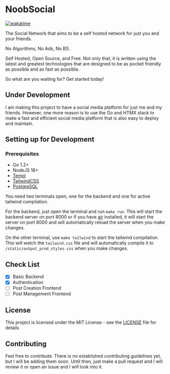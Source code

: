 # NoobSocial

[![wakatime](https://wakatime.com/badge/user/7bd238cb-c7ea-4e56-abe2-0b6ae36ff252/project/018b7110-76e1-42c4-8efc-b616eb7f6a4b.svg)](https://wakatime.com/badge/user/7bd238cb-c7ea-4e56-abe2-0b6ae36ff252/project/018b7110-76e1-42c4-8efc-b616eb7f6a4b)

The Social Network that aims to be a self hosted network for just you and your friends.

No Algorithms, No Ads, No BS.

Self Hosted, Open Source, and Free. Not only that, it is written using the latest and greatest technologies that are designed to be as pocket friendly as possible and as fast as possible.

So what are you waiting for? Get started today!

## Under Development

I am making this project to have a social media platform for just me and my friends. However, one more reason is to use the Go and HTMX stack to make a fast and efficient social media platform that is also easy to deploy and maintain.

## Setting up for Development

### Prerequisites

- Go 1.2+
- NodeJS 18+
- [Templ](https://github.com/a-h/templ)
- [TailwindCSS](https://tailwindcss.com/)
- [PostgreSQL](https://www.postgresql.org/)

You need two terminals open, one for the backend and one for active tailwind compilation.

For the backend, just open the terminal and run `make run`. This will start the backend server on port 8000 or if you have [air](https://github.com/cosmtrek/air) installed, it will start the server on port 8000 and will automatically reload the server when you make changes.

On the other terminal, use `make tailwind` to start the tailwind compilation. This will watch the `tailwind.css` file and will automatically compile it to `/static/output_prod_styles.css` when you make changes.

## Check List

- [x] Basic Backend
- [x] Authentication
- [ ] Post Creation Frontend
- [ ] Post Management Frontend

## License

This project is licensed under the MIT License - see the [LICENSE](LICENSE) file for details

## Contributing

Feel free to contribute. There is no established contributing guidelines yet, but I will be adding them soon. Until then, just make a pull request and I will review it or open an issue and I will look into it.
